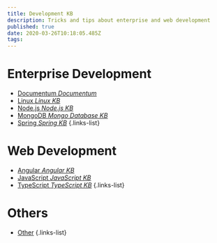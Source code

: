 ```yaml
---
title: Development KB
description: Tricks and tips about enterprise and web development
published: true
date: 2020-03-26T10:18:05.485Z
tags: 
---
```


# Enterprise Development
- [Documentum *Documentum*](/dev/documentum)
- [Linux *Linux KB*](/dev/linux)
- [Node.js *Node.js KB*](/dev/nodejs)
- [MongoDB *Mongo Database KB*](/dev/mongodb)
- [Spring *Spring KB*](/dev/spring)
{.links-list}

# Web Development
- [Angular *Angular KB*](/dev/angular)
- [JavaScript *JavaScript KB*](/dev/javascript)
- [TypeScript *TypeScript KB*](/dev/typescript)
{.links-list}

# Others
- [Other](/dev/other)
{.links-list}

